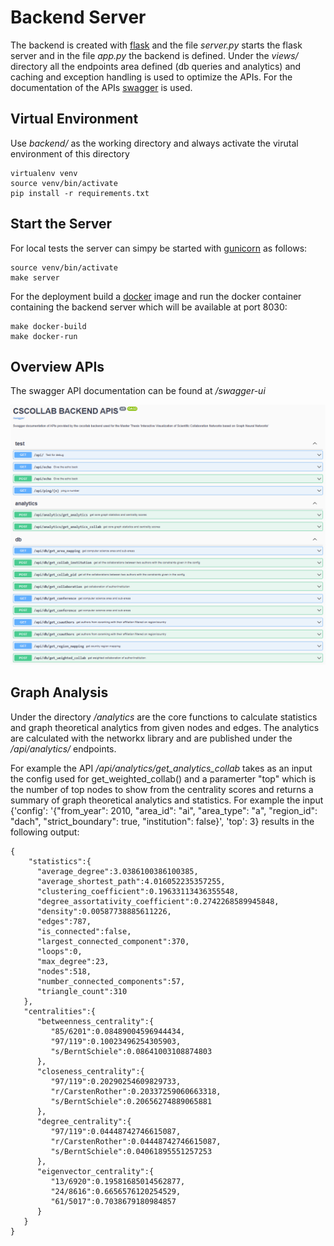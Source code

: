 # Backend Server 

The backend is created with [flask](https://flask.palletsprojects.com/en/2.2.x/) and the file *server.py* starts the flask server 
and in the file *app.py* the backend is defined. Under the *views/* directory all the endpoints area defined (db queries and analytics) and caching and exception handling 
is used to optimize the APIs. For the documentation of the APIs [swagger](https://swagger.io/tools/swagger-ui/) is used.

## Virtual Environment 

Use *backend/* as the working directory and always activate the virutal environment of this directory

```{shell}
virtualenv venv
source venv/bin/activate
pip install -r requirements.txt
```

## Start the Server

For local tests the server can simpy be started with [gunicorn](https://flask.palletsprojects.com/en/2.2.x/deploying/gunicorn/) as follows:

```{shell}
source venv/bin/activate
make server
```

For the deployment build a [docker](https://www.docker.com/) image and run the docker container containing the backend server which will be available at port 8030:

```{shell}
make docker-build 
make docker-run 
``` 


## Overview APIs

The swagger API documentation can be found at */swagger-ui*

![swagger api](public/img/swagger_apis.PNG)

## Graph Analysis

Under the directory */analytics* are the core functions to calculate statistics and graph theoretical analytics from given nodes and edges. 
The analytics are calculated with the networkx library and are published under the */api/analytics/* endpoints. 

For example the API */api/analytics/get_analytics_collab* takes as an input the config used for get_weighted_collab() and a paramerter "top" which is the number
of top nodes to show from the centrality scores and returns a summary of graph theoretical analytics and statistics. For example the input {'config': '{"from_year": 2010, "area_id": "ai", "area_type": "a", "region_id": "dach", "strict_boundary": true, "institution": false}', 'top': 3} results in the following output:

```{shell}
{
    "statistics":{
      "average_degree":3.0386100386100385,
      "average_shortest_path":4.016052235357255,
      "clustering_coefficient":0.19633113436355548,
      "degree_assortativity_coefficient":0.2742268589945848,
      "density":0.00587738885611226,
      "edges":787,
      "is_connected":false,
      "largest_connected_component":370,
      "loops":0,
      "max_degree":23,
      "nodes":518,
      "number_connected_components":57,
      "triangle_count":310
   },
   "centralities":{
      "betweenness_centrality":{
         "85/6201":0.08489004596944434,
         "97/119":0.10023496254305903,
         "s/BerntSchiele":0.08641003108874803
      },
      "closeness_centrality":{
         "97/119":0.20290254609829733,
         "r/CarstenRother":0.20337259060663318,
         "s/BerntSchiele":0.20656274889065881
      },
      "degree_centrality":{
         "97/119":0.04448742746615087,
         "r/CarstenRother":0.04448742746615087,
         "s/BerntSchiele":0.04061895551257253
      },
      "eigenvector_centrality":{
         "13/6920":0.19581685014562877,
         "24/8616":0.6656576120254529,
         "61/5017":0.7038679180984857
      }
   }
}
```
